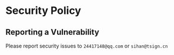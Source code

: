 # Security Policy

## Reporting a Vulnerability

Please report security issues to `24417148@qq.com` or `sihan@tsign.cn`